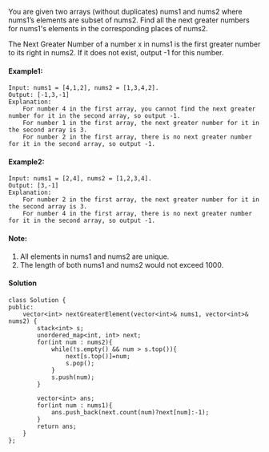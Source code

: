 You are given two arrays (without duplicates) nums1 and nums2 where nums1’s elements are subset of nums2. Find all the next greater numbers for nums1's elements in the corresponding places of nums2.

The Next Greater Number of a number x in nums1 is the first greater number to its right in nums2. If it does not exist, output -1 for this number.

#### Example1:
```
Input: nums1 = [4,1,2], nums2 = [1,3,4,2].
Output: [-1,3,-1]
Explanation:
    For number 4 in the first array, you cannot find the next greater number for it in the second array, so output -1.
    For number 1 in the first array, the next greater number for it in the second array is 3.
    For number 2 in the first array, there is no next greater number for it in the second array, so output -1.
```

#### Example2:
```
Input: nums1 = [2,4], nums2 = [1,2,3,4].
Output: [3,-1]
Explanation:
    For number 2 in the first array, the next greater number for it in the second array is 3.
    For number 4 in the first array, there is no next greater number for it in the second array, so output -1.
```

#### Note:
1. All elements in nums1 and nums2 are unique.
2. The length of both nums1 and nums2 would not exceed 1000.

#### Solution
```
class Solution {
public:
    vector<int> nextGreaterElement(vector<int>& nums1, vector<int>& nums2) {
        stack<int> s;
        unordered_map<int, int> next;
        for(int num : nums2){
            while(!s.empty() && num > s.top()){
                next[s.top()]=num;
                s.pop();
            }
            s.push(num);
        }
        
        vector<int> ans;
        for(int num : nums1){
            ans.push_back(next.count(num)?next[num]:-1);
        }
        return ans;
    }
};
```

